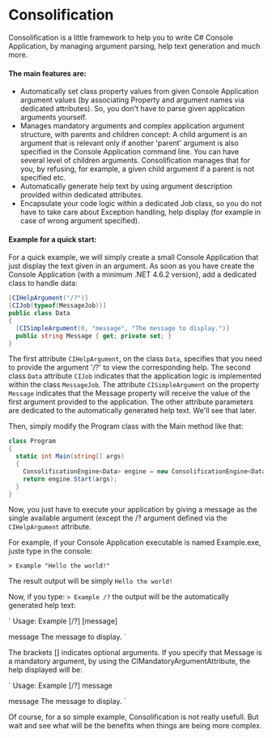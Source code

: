 # Consolification

Consolification is a little framework to help you to write C# Console Application, by managing argument parsing, help text generation and much more.

#### The main features are:

- Automatically set class property values from given Console Application argument values (by associating Property and argument names via dedicated attributes). 
So, you don't have to parse given application arguments yourself.
- Manages mandatory arguments and complex application argument structure, with parents and children concept: A child argument is an argument that is relevant only if another 'parent' argument is also specified in the Console Application command line. You can have several level of children arguments. Consolification manages that for you, by refusing, for example, a given child argument if a parent is not specified etc. 
- Automatically generate help text by using argument description provided within dedicated attributes.
- Encapsulate your code logic within a dedicated Job class, so you do not have to take care about Exception handling, help display (for example in case of wrong argument specified).


#### Example for a quick start:

For a quick example, we will simply create a small Console Application that just display the text given in an argument.
As soon as you have create the Console Application (with a minimum .NET 4.6.2 version), add a dedicated class to handle data:
 
```C#
[CIHelpArgument("/?")]
[CIJob(typeof(MessageJob))]
public class Data
{
  [CISimpleArgument(0, "message", "The message to display.")]
  public string Message { get; private set; }
}
```

The first attribute `CIHelpArgument`, on the class `Data`, specifies that you need to provide the argument '/?' to view the corresponding help.
The second class `Data` attribute `CIJob` indicates that the application logic is implemented within the class `MessageJob`.
The attribute `CISimpleArgument` on the property `Message` indicates that the Message property will receive the value of the first argument provided to the application. The other attribute parameters are dedicated to the automatically generated help text. We'll see that later.

Then, simply modify the Program class with the Main method like that:

```C#
class Program
{
  static int Main(string[] args)
  {
    ConsolificationEngine<Data> engine = new ConsolificationEngine<Data>();
    return engine.Start(args);
  }
}
```


Now, you just have to execute your application by giving a message as the single available argument (except the /? argument defined via the `CIHelpArgument` attribute.

For example, if your Console Application executable  is named Example.exe, juste type in the console:

`> Example "Hello the world!"`

The result output will be simply 
`
Hello the world!
`

Now, if you type: `> Example /?` the output will be the automatically generated help text:

`
Usage: Example [/?] [message]

message The message to display.
`

The brackets [] indicates optional arguments. If you specify that Message is a mandatory argument, by using the CIMandatoryArgumentAttribute, the help displayed will be:

`
Usage: Example [/?] message

message The message to display.
`


Of course, for a so simple example, Consolification is not really usefull. But wait and see what will be the benefits when things are being more complex.
